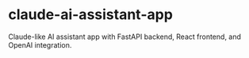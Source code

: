 # claude-ai-assistant-app
Claude-like AI assistant app with FastAPI backend, React frontend, and OpenAI integration.
